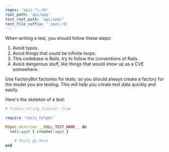 ```yaml
---
regex: 'api/.*\.rb'
root_path: 'api/app'
test_root_path: 'api/spec'
test_file_suffix: '_spec.rb'
---
```


When writing a test, you should follow these steps:

1. Avoid typos.
2. Avoid things that could be infinite loops.
3. This codebase is Rails, try to follow the conventions of Rails.
4. Avoid dangerous stuff, like things that would show up as a CVE somewhere.

Use FactoryBot factories for tests, so you should always create a factory for the model you are testing. This will help you create test data quickly and easily.

Here's the skeleton of a test:

```ruby
# frozen_string_literal: true

require 'rails_helper'

RSpec.describe __FULL_TEST_NAME__ do
  let(:app) { create(:app) }

	# Tests go here
end
```